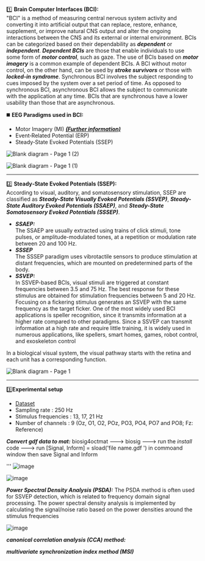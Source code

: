 :one: **Brain Computer Interfaces (BCI):**<br/>
"BCI" is a method of measuring central nervous system activity and converting it into artificial output that can replace, restore, enhance, supplement, or improve natural CNS output and alter the ongoing interactions between the CNS and its external or internal environment. BCIs can be categorized based on their dependability as ***dependent*** or ***independent***. ***Dependent BCIs*** are those that enable individuals to use some form of ***motor control***, such as gaze. The use of BCIs based on ***motor imagery*** is a common example of dependent BCIs. A BCI without motor control, on the other hand, can be used by ***stroke survivors*** or those with ***locked-in syndrome***. Synchronous BCI involves the subject responding to cues imposed by the system over a set period of time. As opposed to synchronous BCI, asynchronous BCI allows the subject to communicate with the application at any time. BCIs that are synchronous have a lower usability than those that are asynchronous.

:black_medium_square: **EEG Paradigms used in BCI:**<br/>
- Motor Imagery (MI) ***[(Further information)](https://github.com/RezaSaadatyar/Motor-imagery-based-EEG-signal-processing)***
- Event‑Related Potential (ERP)
- Steady‑State Evoked Potentials (SSEP)

![Blank diagram - Page 1 (2)](https://user-images.githubusercontent.com/96347878/209584607-b819be1b-70a0-4706-9d5a-fed87ef27aef.png)

![Blank diagram - Page 1 (1)](https://user-images.githubusercontent.com/96347878/209584696-fb5f1cde-1271-40ba-bd23-e80a74f3b284.png)

---

:two: **Steady‑State Evoked Potentials (SSEP):**<br/>
According to visual, auditory, and somatosensory stimulation, SSEP are classified as ***Steady-State Visually Evoked Potentials (SSVEP)***, ***Steady-State Auditory Evoked Potentials (SSAEP)***, and ***Steady-State Somatosensory Evoked Potentials (SSSEP)***.
- ***SSAEP:***<br/>
The SSAEP are usually extracted using trains of click stimuli, tone pulses, or amplitude-modulated tones, at a repetition or modulation rate between 20 and 100 Hz.
- ***SSSEP***<br/>
The SSSEP paradigm uses vibrotactile sensors to produce stimulation at distant frequencies, which are mounted on predetermined parts of the body.  
- ***SSVEP:***<br/>
In SSVEP-based BCIs, visual stimuli are triggered at constant frequencies between 3.5 and 75 Hz. The best response for these stimulus are obtained for stimulation frequencies between 5 and 20 Hz. Focusing on a fickering stimulus generates an SSVEP with the same frequency as the target ficker.  One of the most widely used BCI applications is speller recognition, since it transmits information at a higher rate compared to other paradigms. Since a SSVEP can transmit information at a high rate and require little training, it is widely used in numerous applications, like spellers, smart homes, games, robot control, and exoskeleton control

In a biological visual system, the visual pathway starts with the retina and each unit has a corresponding function.

![Blank diagram - Page 1](https://user-images.githubusercontent.com/96347878/209627515-0b65056e-daa5-4e82-85ff-f630d3e19f53.png)

----

:three:**Experimental setup**<br/>
- [Dataset](https://github.com/sylvchev/dataset-ssvep-led)
- Sampling rate : 250 Hz
- Stimulus frequencies : 13, 17, 21 Hz
- Number of channels : 9 (Oz, O1, O2, POz, PO3, PO4, PO7 and PO8; Fz: Reference)

***Convert gdf data to mat:*** 
biosig4octmat ---> biosig ---> run the *install* code ---> run [Signal, Inform] = sload('file name.gdf ') in commoand window then save Signal and Inform


'''
![image](https://user-images.githubusercontent.com/96347878/205325207-ced004db-8d81-42ac-bd2b-b328e55de82c.png)

![image](https://user-images.githubusercontent.com/96347878/205325217-3242090d-1437-4d42-8a38-0b86f755aeb7.png)

***Power Spectral Density Analysis (PSDA):*** The PSDA method is often used for SSVEP detection, which is related to frequency domain signal processing. The power spectral density analysis is implemented by calculating the signal/noise ratio based on the power densities around the stimulus frequencies

![image](https://user-images.githubusercontent.com/96347878/205339199-b8f1ccc2-d97e-4552-a773-150e8c0900ed.png)



***canonical correlation analysis (CCA) method:***

***multivariate synchronization index method (MSI)***
